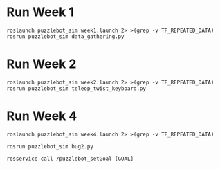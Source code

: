 # Run Week 1 
`roslaunch puzzlebot_sim week1.launch 2> >(grep -v TF_REPEATED_DATA)`
`rosrun puzzlebot_sim data_gathering.py`
# Run Week 2 
`roslaunch puzzlebot_sim week2.launch 2> >(grep -v TF_REPEATED_DATA)`
`rosrun puzzlebot_sim teleop_twist_keyboard.py`
# Run Week 4
`roslaunch puzzlebot_sim week4.launch 2> >(grep -v TF_REPEATED_DATA)`

`rosrun puzzlebot_sim bug2.py`

`rosservice call /puzzlebot_setGoal [GOAL]`
